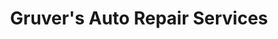 ---
title: "Gruver's Auto Repair Services"
url: /mckean/gruvers-auto-repair-services/
shop: car repair
---